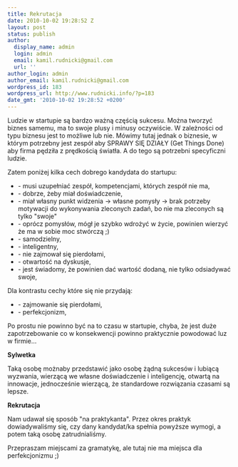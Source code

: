 ```yaml
---
title: Rekrutacja
date: 2010-10-02 19:28:52 Z
layout: post
status: publish
author:
  display_name: admin
  login: admin
  email: kamil.rudnicki@gmail.com
  url: ''
author_login: admin
author_email: kamil.rudnicki@gmail.com
wordpress_id: 183
wordpress_url: http://www.rudnicki.info/?p=183
date_gmt: '2010-10-02 19:28:52 +0200'
---
```


<div id="_mcePaste" style="position: absolute; left: -10000px; top: 0px; width: 1px; height: 1px; overflow-x: hidden; overflow-y: hidden;">Ludzie w startupie są bardzo ważną częścią sukcesu. Można tworzyć biznes samemu, ma to swoje plusy i minusy oczywiście. W zależności od typu biznesu jest to możliwe lub nie. Mówimy tutaj jednak o biznesie, w którym potrzebny jest zespół aby SPRAWY SIĘ DZIAŁY (Get Things Done) aby firma pędziła z prędkością światła. A do tego są potrzebni specyficzni ludzie.</div>
<div id="_mcePaste" style="position: absolute; left: -10000px; top: 0px; width: 1px; height: 1px; overflow-x: hidden; overflow-y: hidden;">Zatem poniżej kilka cech dobrego kandydata do startupu:</div>
<div id="_mcePaste" style="position: absolute; left: -10000px; top: 0px; width: 1px; height: 1px; overflow-x: hidden; overflow-y: hidden;">- musi uzupełniać zespół, kompetencjami, których zespół nie ma,</div>
<div id="_mcePaste" style="position: absolute; left: -10000px; top: 0px; width: 1px; height: 1px; overflow-x: hidden; overflow-y: hidden;">- dobrze, żeby miał doświadczenie,</div>
<div id="_mcePaste" style="position: absolute; left: -10000px; top: 0px; width: 1px; height: 1px; overflow-x: hidden; overflow-y: hidden;">- miał własny punkt widzenia -&gt; własne pomysły -&gt; brak potrzeby motywacji do wykonywania zleconych zadań, bo nie ma zleconych są tylko "swoje"</div>
<div id="_mcePaste" style="position: absolute; left: -10000px; top: 0px; width: 1px; height: 1px; overflow-x: hidden; overflow-y: hidden;">- oprócz pomysłów, mógł je szybko wdrożyć w życie, powinien wierzyć że ma w sobie moc stwórczą ;)</div>
<div id="_mcePaste" style="position: absolute; left: -10000px; top: 0px; width: 1px; height: 1px; overflow-x: hidden; overflow-y: hidden;">- samodzielny,</div>
<div id="_mcePaste" style="position: absolute; left: -10000px; top: 0px; width: 1px; height: 1px; overflow-x: hidden; overflow-y: hidden;">- inteligentny,</div>
<div id="_mcePaste" style="position: absolute; left: -10000px; top: 0px; width: 1px; height: 1px; overflow-x: hidden; overflow-y: hidden;">- nie zajmował się pierdołami,</div>
<div id="_mcePaste" style="position: absolute; left: -10000px; top: 0px; width: 1px; height: 1px; overflow-x: hidden; overflow-y: hidden;">- otwartość na dyskusje,</div>
<div id="_mcePaste" style="position: absolute; left: -10000px; top: 0px; width: 1px; height: 1px; overflow-x: hidden; overflow-y: hidden;">- jest świadomy, że powinien dać wartość dodaną, nie tylko odsiadywać swoje,</div>
<div id="_mcePaste" style="position: absolute; left: -10000px; top: 0px; width: 1px; height: 1px; overflow-x: hidden; overflow-y: hidden;">Dla kontrastu cechy które się nie przydają:</div>
<div id="_mcePaste" style="position: absolute; left: -10000px; top: 0px; width: 1px; height: 1px; overflow-x: hidden; overflow-y: hidden;">- zajmowanie się pierdołami,</div>
<div id="_mcePaste" style="position: absolute; left: -10000px; top: 0px; width: 1px; height: 1px; overflow-x: hidden; overflow-y: hidden;">- perfekcjonizm,</div>
<div id="_mcePaste" style="position: absolute; left: -10000px; top: 0px; width: 1px; height: 1px; overflow-x: hidden; overflow-y: hidden;">Po prostu nie powinno być na to czasu w startupie, chyba, że jest duże zapotrzebowanie co w konsekwencji powinno praktycznie powodować luz w firmie...</div>
<div id="_mcePaste" style="position: absolute; left: -10000px; top: 0px; width: 1px; height: 1px; overflow-x: hidden; overflow-y: hidden;">Sylwetka</div>
<div id="_mcePaste" style="position: absolute; left: -10000px; top: 0px; width: 1px; height: 1px; overflow-x: hidden; overflow-y: hidden;">Taką osobę możnaby przedstawić jako osobę żądną sukcesów i lubiącą wyzwania, wierzącą we własne doświadczenie i inteligencję, otwartą na innowacje, jednocześnie wierzącą, że standardowe rozwiązania czasami są lepsze.</div>
<div id="_mcePaste" style="position: absolute; left: -10000px; top: 0px; width: 1px; height: 1px; overflow-x: hidden; overflow-y: hidden;">Rekrutacja</div>
<div id="_mcePaste" style="position: absolute; left: -10000px; top: 0px; width: 1px; height: 1px; overflow-x: hidden; overflow-y: hidden;">Nam udawał się sposób "na praktykanta". Przez okres praktyk dowiadywaliśmy się, czy dany kandydat/ka spełnia powyższe wymogi, a potem taką osobę zatrudnialiśmy.</div>
<div id="_mcePaste" style="position: absolute; left: -10000px; top: 0px; width: 1px; height: 1px; overflow-x: hidden; overflow-y: hidden;">Przepraszam miejscami za gramatykę, ale tutaj nie ma miejsca dla perfekcjonizmu ;)</div>
<p>Ludzie w startupie są bardzo ważną częścią sukcesu. Można tworzyć biznes samemu, ma to swoje plusy i minusy oczywiście. W zależności od typu biznesu jest to możliwe lub nie. Mówimy tutaj jednak o biznesie, w którym potrzebny jest zespół aby SPRAWY SIĘ DZIAŁY (Get Things Done) aby firma pędziła z prędkością światła. A do tego są potrzebni specyficzni ludzie.</p>
<p>Zatem poniżej kilka cech dobrego kandydata do startupu:</p>
<ul>
<li>- musi uzupełniać zespół, kompetencjami, których zespół nie ma,</li>
<li>- dobrze, żeby miał doświadczenie,</li>
<li>- miał własny punkt widzenia -&gt; własne pomysły -&gt; brak potrzeby motywacji do wykonywania zleconych zadań, bo nie ma zleconych są tylko "swoje"</li>
<li>- oprócz pomysłów, mógł je szybko wdrożyć w życie, powinien wierzyć że ma w sobie moc stwórczą ;)</li>
<li>- samodzielny,</li>
<li>- inteligentny,</li>
<li>- nie zajmował się pierdołami,</li>
<li>- otwartość na dyskusje,</li>
<li>- jest świadomy, że powinien dać wartość dodaną, nie tylko odsiadywać swoje,</li>
</ul>
<p>Dla kontrastu cechy które się nie przydają:</p>
<ul>
<li>- zajmowanie się pierdołami,</li>
<li>- perfekcjonizm,</li>
</ul>
<p>Po prostu nie powinno być na to czasu w startupie, chyba, że jest duże zapotrzebowanie co w konsekwencji powinno praktycznie powodować luz w firmie...</p>
<p><strong>Sylwetka</strong></p>
<p>Taką osobę możnaby przedstawić jako osobę żądną sukcesów i lubiącą wyzwania, wierzącą we własne doświadczenie i inteligencję, otwartą na innowacje, jednocześnie wierzącą, że standardowe rozwiązania czasami są lepsze.</p>
<p><strong>Rekrutacja</strong></p>
<p>Nam udawał się sposób "na praktykanta". Przez okres praktyk dowiadywaliśmy się, czy dany kandydat/ka spełnia powyższe wymogi, a potem taką osobę zatrudnialiśmy.</p>
<p>Przepraszam miejscami za gramatykę, ale tutaj nie ma miejsca dla perfekcjonizmu ;)</p>
